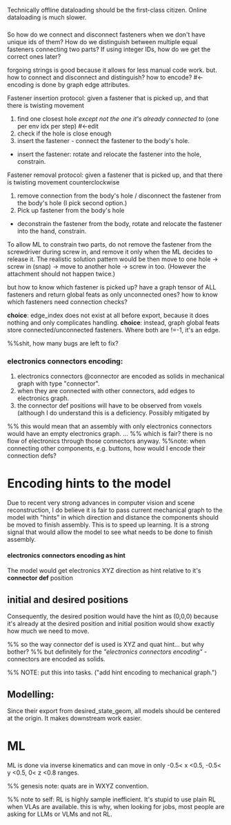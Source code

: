 Technically offline dataloading should be the first-class citizen. Online dataloading is much slower.

###

So how do we connect and disconnect fasteners when we don't have unique ids of them?
How do we distinguish between multiple equal fasteners connecting two parts?
If using integer IDs, how do we get the correct ones later?

forgoing strings is good because it allows for less manual code work.
but. how to connect and disconnect and distinguish? how to encode? #<- encoding is done by graph edge attributes.

Fastener insertion protocol:
given a fastener that is picked up, and that there is twisting movement
1. find one closest hole *except not the one it's already connected to* (one per env idx per step) #<-edit
2. check if the hole is close enough 
3. insert the fastener - connect the fastener to the body's hole.
 - insert the fastener: rotate and relocate the fastener into the hole, constrain.

Fastener removal protocol:
given a fastener that is picked up, and that there is twisting movement counterclockwise
1. remove connection from the body's hole / disconnect the fastener from the body's hole (I pick second option.)
2. Pick up fastener from the body's hole
 - deconstrain the fastener from the body, rotate and relocate the fastener into the hand, constrain.

To allow ML to constrain two parts, do not remove the fastener from the screwdriver during screw in, and remove it only when the ML decides to release it. The realistic solution pattern would be then move to one hole -> screw in (snap) -> move to another hole -> screw in too. (However the attachment should not happen twice.)


but how to know which fastener is picked up?
have a graph tensor of ALL fasteners and return global feats as only unconnected ones?
how to know which fasteners need connection checks?

**choice**: edge_index does not exist at all before export, because it does nothing and only complicates handling.
**choice**: instead, graph global feats store connected/unconnected fasteners. Where both are !=-1, it's an edge.


%%shit, how many bugs are left to fix?


### electronics connectors encoding:
1. electronics connectors @connector are encoded as solids in mechanical graph with type "connector".
2. when they are connected with other connectors, add edges to electronics graph.
3. the connector def positions will have to be observed from voxels (although I do understand this is a deficiency. Possibly mitigated by 

%% this would mean that an assembly with only electronics connectors would have an empty electronics graph. ... 
%% which is fair? there is no flow of electronics through those connectors anyway.
%%note: when connecting other components, e.g. buttons, how would I encode their connection defs?


# Encoding hints to the model
Due to recent very strong advances in computer vision and scene reconstruction, I do believe it is fair to pass current mechanical graph to the model with "hints" in which direction and distance the components should be moved to finish assembly. This is to speed up learning. It is a strong signal that would allow the model to see what needs to be done to finish assembly.
#### electronics connectors encoding as hint
The model would get electronics XYZ direction as hint relative to it's **connector def** position
## initial and desired positions 
Consequently, the desired position would have the hint as (0,0,0) because it's already at the desired position and initial position would show exactly how much we need to move. 


%% so the way connector def is used is XYZ and quat hint... but why bother?
%% but definitely for the *"electronics connectors encoding"* - connectors are encoded as solids.

%% NOTE: put this into tasks. ("add hint encoding to mechanical graph.")

## Modelling:
Since their export from desired_state_geom, all models should be centered at the origin. It makes downstream work easier.

# ML
ML is done via inverse kinematics and can move in only -0.5< x <0.5, -0.5< y <0.5, 0< z <0.8 ranges.

%% genesis note: quats are in WXYZ convention.

%% note to self: RL is highly sample inefficient. It's stupid to use plain RL when VLAs are available. this is why, when looking for jobs, most people are asking for LLMs or VLMs and not RL.
